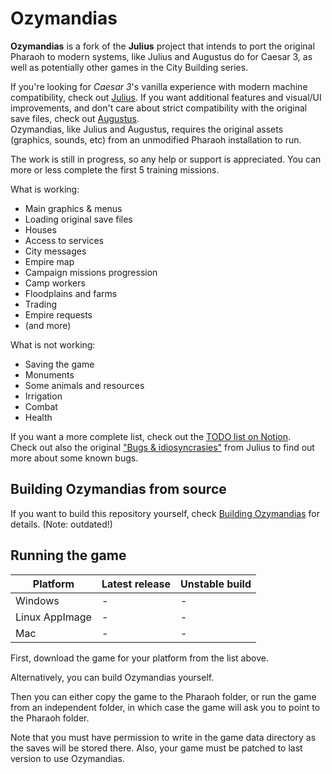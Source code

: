 # Ozymandias 

**Ozymandias** is a fork of the **Julius** project that intends to port the original Pharaoh
to modern systems, like Julius and Augustus do for Caesar 3, as well as potentially other
games in the City Building series.

If you're looking for _Caesar 3_'s vanilla experience with modern machine compatibility,
check out [Julius](https://github.com/bvschaik/julius).
If you want additional features and visual/UI improvements, and don't care about strict
compatibility with the original save files, check out [Augustus](https://github.com/Keriew/augustus).<br>
Ozymandias, like Julius and Augustus, requires the original assets (graphics, sounds, etc)
from an unmodified Pharaoh installation to run.

The work is still in progress, so any help or support is appreciated. You can more or less
complete the first 5 training missions.

What is working:
- Main graphics & menus
- Loading original save files
- Houses
- Access to services
- City messages
- Empire map
- Campaign missions progression
- Camp workers
- Floodplains and farms
- Trading
- Empire requests
- (and more)

What is not working:
- Saving the game
- Monuments
- Some animals and resources
- Irrigation
- Combat
- Health

If you want a more complete list, check out the
[TODO list on Notion](https://www.notion.so/Ozymandias-cfdc021c220b4d48b57bd431ed0f2a01).<br>
Check out also the original ["Bugs & idiosyncrasies"](doc/bugs.md) from Julius to find out
more about some known bugs.

## Building Ozymandias from source

If you want to build this repository yourself, check [Building Ozymandias](doc/BUILDING.md) for
details. (Note: outdated!)

## Running the game

| Platform | Latest release | Unstable build |
|----------|----------------|----------------|
| Windows  | - | - | 
| Linux AppImage | - | - |
| Mac | - | - |

First, download the game for your platform from the list above.

Alternatively, you can build Ozymandias yourself.

Then you can either copy the game to the Pharaoh folder, or run the game from an independent
folder, in which case the game will ask you to point to the Pharaoh folder.

Note that you must have permission to write in the game data directory as the saves will be
stored there. Also, your game must be patched to last version to use Ozymandias.
